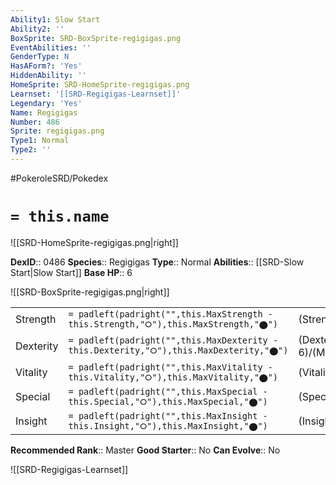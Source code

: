 ```yaml
---
Ability1: Slow Start
Ability2: ''
BoxSprite: SRD-BoxSprite-regigigas.png
EventAbilities: ''
GenderType: N
HasAForm?: 'Yes'
HiddenAbility: ''
HomeSprite: SRD-HomeSprite-regigigas.png
Learnset: '[[SRD-Regigigas-Learnset]]'
Legendary: 'Yes'
Name: Regigigas
Number: 486
Sprite: regigigas.png
Type1: Normal
Type2: ''
---
```


#PokeroleSRD/Pokedex

# `= this.name`

![[SRD-HomeSprite-regigigas.png|right]]

**DexID**:: 0486
**Species**:: Regigigas
**Type**:: Normal
**Abilities**:: [[SRD-Slow Start|Slow Start]]
**Base HP**:: 6

![[SRD-BoxSprite-regigigas.png|right]]

|           |                                                                                        |                                          |
| --------- | -------------------------------------------------------------------------------------- | ---------------------------------------- |
| Strength  | `= padleft(padright("",this.MaxStrength - this.Strength,"⭘"),this.MaxStrength,"⬤")`    | (Strength::8)/(MaxStrength::8)   |
| Dexterity | `= padleft(padright("",this.MaxDexterity - this.Dexterity,"⭘"),this.MaxDexterity,"⬤")` | (Dexterity:: 6)/(MaxDexterity::6) |
| Vitality  | `= padleft(padright("",this.MaxVitality - this.Vitality,"⭘"),this.MaxVitality,"⬤")`    | (Vitality::6)/(MaxVitality::6)   |
| Special   | `= padleft(padright("",this.MaxSpecial - this.Special,"⭘"),this.MaxSpecial,"⬤")`       | (Special::5)/(MaxSpecial::5)     |
| Insight   | `= padleft(padright("",this.MaxInsight - this.Insight,"⭘"),this.MaxInsight,"⬤")`       | (Insight::6)/(MaxInsight::6)     |

**Recommended Rank**:: Master
**Good Starter**:: No
**Can Evolve**:: No

![[SRD-Regigigas-Learnset]]
